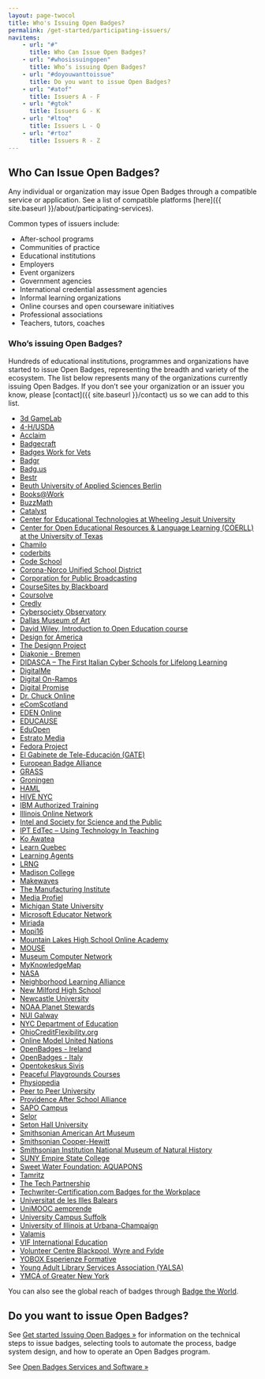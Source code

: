 ```yaml
---
layout: page-twocol
title: Who's Issuing Open Badges?
permalink: /get-started/participating-issuers/
navitems:
    - url: "#"
      title: Who Can Issue Open Badges?
    - url: "#whosissuingopen"
      title: Who’s issuing Open Badges?
    - url: "#doyouwanttoissue"
      title: Do you want to issue Open Badges?
    - url: "#atof"
      title: Issuers A - F
    - url: "#gtok"
      title: Issuers G - K
    - url: "#ltoq"
      title: Issuers L - Q
    - url: "#rtoz"
      title: Issuers R - Z 
---
```

<h2 class="title title-content">Who Can Issue Open Badges?</h2>
Any individual or organization may issue Open Badges through a compatible service or application. See a list of compatible platforms [here]({{ site.baseurl }}/about/participating-services).

Common types of issuers include:

* After-school programs 
* Communities of practice 
* Educational institutions 
* Employers
* Event organizers 
* Government agencies 
* International credential assessment agencies
* Informal learning organizations
* Online courses and open courseware initiatives
* Professional associations 
* Teachers, tutors, coaches

<h3 class="title title-secondary" id="whosissuingopen">Who’s issuing Open Badges?</h3>
Hundreds of educational institutions, programmes and organizations have started to issue Open Badges, representing the breadth and variety of the ecosystem. The list below represents many of the organizations currently issuing Open Badges. If you don’t see your organization or an issuer you know, please [contact]({{ site.baseurl }}/contact) us so we can add to this list. 

* [3d GameLab](http://3dgamelab.com/)
* [4-H/USDA](http://www.fyflnet.org/4hbadges/)
* [Acclaim](https://www.youracclaim.com/)
* [Badgecraft](https://www.badgecraft.eu/en/use-cases)
* [Badges Work for Vets](https://badgesforvets.org/)
* [Badgr](http://info.badgr.io/)
* [Badg.us](http://badg.us/)
* [Bestr](https://bestr.it/)
* [Beuth University of Applied Sciences Berlin](http://www.beuth-hochschule.de/)
* [Books@Work](http://www.booksatwork.org/employees/)
* [BuzzMath](https://www.buzzmath.com/badges)
* [Catalyst](http://www.catalyst-eu.net/)
* [Center for Educational Technologies at Wheeling Jesuit University](http://badges.cet.edu/)
* [Center for Open Educational Resources & Language Learning (COERLL) at the University of Texas](http://openbadges.coerll.utexas.edu/)
* [Chamilo](https://chamilo.org/)
* [coderbits](https://coderbits.com/)
* [Code School](http://www.codeschool.com/)
* [Corona-Norco Unified School District](https://www.cnusdp2s.com/)
* [Corporation for Public Broadcasting](http://www.americangraduate.org/)
* [CourseSites by Blackboard](http://www.coursesites.com/)
* [Coursolve](https://www.coursolve.org/about-badges)
* [Credly](https://credly.com)
* [Cybersociety Observatory](http://cibersociedad.net/)
* [Dallas Museum of Art](https://www.dma.org/visit/dma-friends)
* [David Wiley, Introduction to Open Education course](https://learn.canvas.net/courses/4)
* [Design for America](http://designforamerica.com/)
* [The Designn Project](http://designn.org/#home/)
* [Diakonie - Bremen](https://www.diakonie-bremen.de/startseite.html)
* [DIDASCA – The First Italian Cyber Schools for Lifelong Learning](http://www.didasca.eu/)
* [DigitalMe](http://www.digitalme.co.uk/)
* [Digital On-Ramps](http://www.digitalonramps.com/digital-badging-initiatives)
* [Digital Promise](http://digitalpromise.org/)
* [Dr. Chuck Online](https://online.dr-chuck.com/)
* [eComScotland](http://www.ecomscotland.com/products-services/enetbadges.aspx)
* [EDEN Online](http://www.eden-online.org/)
* [EDUCAUSE](http://www.educause.edu/eli/events/eli-annual-meeting/innovation-and-networking/badging)
* [EduOpen](http://www.eduopen.org/)
* [Estrato Media](http://www.estratomedia.es/)
* [Fedora Project](https://badges.fedoraproject.org/)
* [El Gabinete de Tele-Educación (GATE)](http://serviciosgate.upm.es/gate/)<a name="gtok"></a>
* [European Badge Alliance](http://ebawebsite.net/)
* [GRASS](http://grass.fon.bg.ac.rs/)
* [Groningen](http://www.groningendeclaration.org/)
* [HAML](http://www.hamk.fi/english/Sivut/default.aspx)
* [HIVE NYC](https://credly.com/u/hivenyc)
* [IBM Authorized Training](http://ibm.biz/badging)
* [Illinois Online Network](http://www.ion.uillinois.edu/)
* [Intel and Society for Science and the Public](https://www.societyforscience.org/digital-badging)
* [IPT EdTec – Using Technology In Teaching](http://iptedtec.org/)
* [Ko Awatea](https://koawatealearn.co.nz/)<a name="ltoq"></a>
* [Learn Quebec](http://www.learnquebec.ca/)
* [Learning Agents](http://www.learningagents.ca/raconteur/services/openbadges/)
* [LRNG](https://lrng.org/)
* [Madison College](http://matters.madisoncollege.edu/articles/announcements/2013-07-17/4324/madison-college-introduces-digital-badges)
* [Makewaves](https://www.makewav.es/)
* [The Manufacturing Institute](http://www.themanufacturinginstitute.org/)
* [Media Profiel](http://www.mediaprofiel.nl)
* [Michigan State University](http://badges.msu.edu/)
* [Microsoft Educator Network](http://www.pil-network.com/pd/earnbadges)
* [Miriada](https://miriadax.net/home)
* [Mopi16](http://ondemand.mopi16.com/support/my/rewards)
* [Mountain Lakes High School Online Academy](http://blogs.mtlakes.org/onlineacademy/?page_id=210)
* [MOUSE](http://mouse.org/)
* [Museum Computer Network](http://mcnpro.org/)
* [MyKnowledgeMap](http://www.myknowledgemap.com/openbadges?r=mozilla)
* [NASA](http://www.starlitebadges.com/?loadUnity=true)
* [Neighborhood Learning Alliance](http://www.neighborhoodlearning.org/)
* [New Milford High School](http://www.worlds-of-learning-nmhs.com/)
* [Newcastle University](http://www.ncl.ac.uk/)
* [NOAA Planet Stewards](http://noaaplanetstewards.org/)
* [NUI Galway](http://www.nuigalway.ie/)
* [NYC Department of Education](http://www.learningtimes.com/news/nycdoe-digit/)
* [OhioCreditFlexibility.org](http://ohiocreditflexibility.org/)
* [Online Model United Nations](http://www.onlinemodelunitednations.org/digital-badges)
* [OpenBadges - Ireland](http://openbadges.ie/)
* [OpenBadges - Italy](http://openbadges.it)
* [Opentokeskus Sivis](https://www.ok-sivis.fi/hankkeet/kansainvaliset-hankkeet/open-badges-for-adult-educators.html)
* [Peaceful Playgrounds Courses](http://www.peacefulplaygrounds.com/online-portal/)
* [Physiopedia](http://www.physio-pedia.com/Badges)
* [Peer to Peer University](http://badges.p2pu.org/)
* [Providence After School Alliance](http://mypasa.org/)<a name="rtoz"></a>
* [SAPO Campus](http://campus.sapo.pt/blog/oficialteamblog/1222)
* [Selor](http://www.selor.be/nl/)
* [Seton Hall University](http://tltc.shu.edu/badges/)
* [Smithsonian American Art Museum](https://credly.com/u/americanart)
* [Smithsonian Cooper-Hewitt](http://www.cooperhewitt.org/)
* [Smithsonian Institution National Museum of Natural History](http://www.mnh.si.edu/)
* [SUNY Empire State College](http://esc.edu/)
* [Sweet Water Foundation: AQUAPONS](http://sweetwaterfoundation.com/aquapons/)
* [Tamritz](http://www.tamritz.org/)
* [The Tech Partnership](https://www.thetechpartnership.com/inspire/techfuture/techfuture-badge-academy/)
* [Techwriter-Certification.com Badges for the Workplace](http://techwriter-certification.com)
* [Universitat de les Illes Balears](http://www.uib.cat/)
* [UniMOOC aemprende](http://iei.ua.es/mooc-emprendimiento/)
* [University Campus Suffolk](http://www.ucs.ac.uk/openbadge/How-are-we-using-open-badges-at-UCS.aspx)
* [University of Illinois at Urbana-Champaign](http://illinois.edu/)
* [Valamis](http://valamis.arcusys.com/why-choose-us)
* [VIF International Education](http://www.vifprogram.com/)
* [Volunteer Centre Blackpool, Wyre and Fylde](http://www.volunteercentrebwf.org.uk/)
* [YOBOX Esperienze Formative](http://www.yobox.org)
* [Young Adult Library Services Association (YALSA)](http://www.ala.org/yalsa/badges-learning)
* [YMCA of Greater New York](http://www.ymcanyc.org/association/pages/y-mvp)

You can also see the global reach of badges through [Badge the World](http://www.badgetheworld.org/). 

<h2 class="title title-content" id="doyouwanttoissue">Do you want to issue Open Badges? </h2>

See [Get started Issuing Open Badges »](http://openbadges.github.io/openbadges.org-static/get-started/issuing-badges) for information on the technical steps to issue badges, selecting tools to automate the process, badge system design, and how to operate an Open Badges program.

See [Open Badges Services and Software »](http://openbadges.github.io/openbadges.org-static/about/participating-services)
